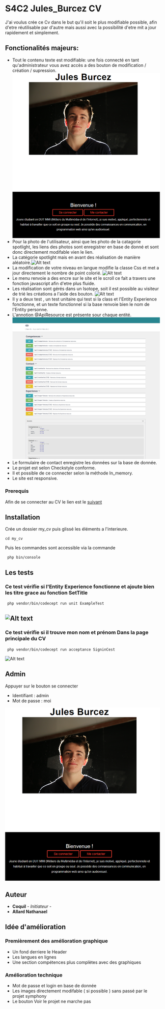 # S4C2 Jules_Burcez CV

J'ai voulus crée ce Cv dans le but qu'il soit le plus modifiable possible, afin d'etre réutilisable par d'autre mais aussi avec la possibilité d'etre mit a jour rapidement et simplement.


## Fonctionalités majeurs:

* Tout le contenu texte est modifiable: une fois connecté en tant qu'administrateur vous avez accès a des bouton de modification / création / supression.![Alt text](/readimg/admin.PNG "Modification")
* Pour la photo de l'utilisateur, ainsi que les photo de la catagorie spotlight, les liens des photos sont enregistrer en base de donné et sont donc directement modifable vien le lien.
* La catégorie spotlight mais en avant des réalisation de manière aléatoire.![Alt text](/readimg/spot.PNG "Mise en avant")
* La modification de votre niveau en langue modifie la classe Css et met a jour directement le nombre de point colorié. ![Alt text](/readimg/lang.PNG "Langues")
* Le menu renvoie a des encre sur le site et le scroll ce fait a travers une fonction javascript afin d'etre plus fluide.
* Les réalisation sont gérés dans un Isotope, soit il est possible au visiteur de trié les créations a l'aide des bouton. ![Alt text](/readimg//tri.PNG "Tri")
* Il y a deux test , un test unitaire qui test si la class et l'Entity Experience fonctionne, et un texte fonctionnel si la base renvoie bien le nom de l'Entity personne.
* L'annotion @ApiResource est présente sour chaque entité. ![Alt text](/readimg/api.PNG "Modification")
* Le formulaire de contact enregistre les données sur la base de donnée.
* Le projet est selon Checkstyle conforme.
* Il et possible de ce connecter selon la méthode In_memory.
* Le site est responsive.

### Prerequis

Afin de se connecter au CV le lien est le [suivant](https://symphony-allardnathanael.c9users.io/my_cv/public/index.php/)

## Installation

Crée un dossier my_cv puis glissé les éléments a l'interieure.

```
cd my_cv
```
Puis les commandes sont accessible via la commande 

```
 php bin/console
```
## Les tests

### Ce test vérifie si l'Entity Experience fonctionne et ajoute bien les titre grace au fonction SetTitle

```
 php vendor/bin/codecept run unit ExampleTest
```
![Alt text](/readimg/assertion.PNG "assertion")
-------------------------------------------------------------------------------------------

### Ce test vérifie si il trouve mon nom et prénom Dans la page principale du CV

```
 php vendor/bin/codecept run acceptance SigninCest
```
![Alt text](/readimg/accept.PNG "acceptance")

## Admin

Appuyer sur le bouton se connecter
* Identifiant :  admin
* Mot de passe : moi

![Alt text](/readimg/admin.PNG "Connection")

## Auteur

* **Coquil** - *Initiateur* -
* **Allard Nathanael**

## Idée d'amélioration

### Premièrement des amélioration graphique
* Un fond derriere le Header
* Les langues en lignes
* Une section compétences plus complètes avec des graphiques

### Amélioration technique

* Mot de passe et login en base de donnée
* Les images directement modifable ( si possible ) sans passé par le projet symphony
* Le bouton Voir le projet ne marche pas